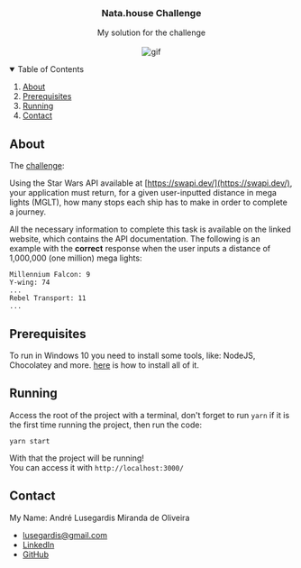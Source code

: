 <br />
<p align="center">

  <h3 align="center">Nata.house Challenge</h3>

  <p align="center">
    My solution for the challenge
    <br />
    <br />
    <img src="_README.md/app.gif" alt="gif">
  </p>
</p>

<details open="open">
  <summary>Table of Contents</summary>
  <ol>
    <li><a href="#about">About</a></li>
    <li><a href="#prerequisites">Prerequisites</a></li>
    <li><a href="#running">Running</a></li>
    <li><a href="#contact">Contact</a></li>
  </ol>
</details>

## About
The [challenge](https://www.notion.so/Technical-test-nata-house-b41bd08b949d4cf194a18322b28bf09b):

Using the Star Wars API available at [https://swapi.dev/](https://swapi.dev/), your application must return, for a given user-inputted distance in mega lights (MGLT), how many stops each ship has to make in order to complete a journey.

All the necessary information to complete this task is available on the linked website, which contains the API documentation. The following is an example with the **correct** response when the user inputs a distance of 1,000,000 (one million) mega lights:

```
Millennium Falcon: 9
Y-wing: 74
...
Rebel Transport: 11
...
```

## Prerequisites
To run in Windows 10 you need to install some tools, like: NodeJS, Chocolatey and more. [here](https://github.com/MestreALMO/React-Requires-To-Run-Windows-) is how to install all of it.
<br/>


## Running
Access the root of the project with a terminal, don't forget to run ```yarn``` if it is the first time running the project, then run the code:
```
yarn start
```
With that the project will be running! 
<br />You can access it with ```http://localhost:3000/```

## Contact
My Name: André Lusegardis Miranda de Oliveira
  * lusegardis@gmail.com
  * [LinkedIn](https://www.linkedin.com/in/andr%C3%A9-lusegardis/detail/recent-activity/shares/)
  * [GitHub](https://github.com/MestreALMO)
